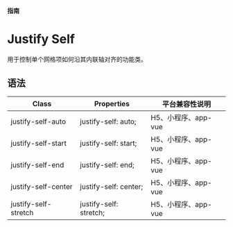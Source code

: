 #### <span class="text-lg text-gray-500 font-normal">指南</span>

<div class="w-screen"></div>

# Justify Self
<a-typography-text>
    用于控制单个网格项如何沿其内联轴对齐的功能类。
</a-typography-text>

<CssPrefix />

## 语法
| Class | Properties | 平台兼容性说明
| --- | --- | ---
| <a-link status="success">justify-self-auto</a-link> | <a-link>justify-self: auto;</a-link> | H5、小程序、app-vue
| <a-link status="success">justify-self-start</a-link> | <a-link>justify-self: start;</a-link> | H5、小程序、app-vue
| <a-link status="success">justify-self-end</a-link> | <a-link>justify-self: end;</a-link> | H5、小程序、app-vue
| <a-link status="success">justify-self-center</a-link> | <a-link>justify-self: center;</a-link> | H5、小程序、app-vue
| <a-link status="success">justify-self-stretch</a-link> | <a-link>justify-self: stretch;</a-link> | H5、小程序、app-vue